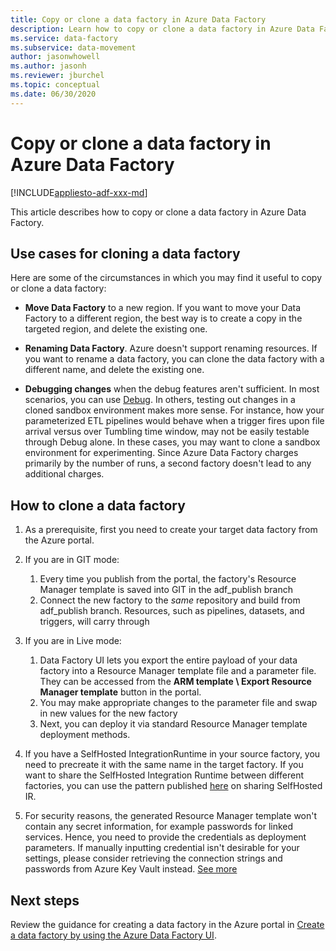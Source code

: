 ```yaml
---
title: Copy or clone a data factory in Azure Data Factory 
description: Learn how to copy or clone a data factory in Azure Data Factory
ms.service: data-factory
ms.subservice: data-movement
author: jasonwhowell
ms.author: jasonh
ms.reviewer: jburchel
ms.topic: conceptual
ms.date: 06/30/2020
---
```


# Copy or clone a data factory in Azure Data Factory

[!INCLUDE[appliesto-adf-xxx-md](includes/appliesto-adf-xxx-md.md)]

This article describes how to copy or clone a data factory in Azure Data Factory.

## Use cases for cloning a data factory

Here are some of the circumstances in which you may find it useful to copy or clone a data factory:

- **Move Data Factory** to a new region. If you want to move your Data Factory to a different region, the best way is to create a copy in the targeted region, and delete the existing one.

- **Renaming Data Factory**. Azure doesn't support renaming resources. If you want to rename a data factory, you can clone the data factory with a different name, and delete the existing one.

- **Debugging changes** when the debug features aren't sufficient. In most scenarios, you can use [Debug](iterative-development-debugging.md). In others, testing out changes in a cloned sandbox environment makes more sense. For instance, how your parameterized ETL pipelines would behave when a trigger fires upon file arrival versus over Tumbling time window, may not be easily testable through Debug alone. In these cases, you may want to clone a sandbox environment for experimenting. Since Azure Data Factory charges primarily by the number of runs, a second factory doesn't lead to any additional charges.

## How to clone a data factory

1. As a prerequisite, first you need to create your target data factory from the Azure portal.

1. If you are in GIT mode:
    1. Every time you publish from the portal, the factory's Resource Manager template is saved into GIT in the adf\_publish branch
    1. Connect the new factory to the _same_ repository and build from adf\_publish branch. Resources, such as pipelines, datasets, and triggers, will carry through

1. If you are in Live mode:
    1. Data Factory UI lets you export the entire payload of your data factory into a Resource Manager template file and a parameter file. They can be accessed from the **ARM template \ Export Resource Manager template** button in the portal.
    1. You may make appropriate changes to the parameter file and swap in new values for the new factory
    1. Next, you can deploy it via standard Resource Manager template deployment methods.

1. If you have a SelfHosted IntegrationRuntime in your source factory, you need to precreate it with the same name in the target factory. If you want to share the SelfHosted Integration Runtime between different factories, you can use the pattern published [here](create-shared-self-hosted-integration-runtime-powershell.md) on sharing SelfHosted IR.

1. For security reasons, the generated Resource Manager template won't contain any secret information, for example passwords for linked services. Hence, you need to provide the credentials as deployment parameters. If manually inputting credential isn't desirable for your settings, please consider retrieving the connection strings and passwords from Azure Key Vault instead. [See more](store-credentials-in-key-vault.md)

## Next steps

Review the guidance for creating a data factory in the Azure portal in [Create a data factory by using the Azure Data Factory UI](quickstart-create-data-factory-portal.md).
